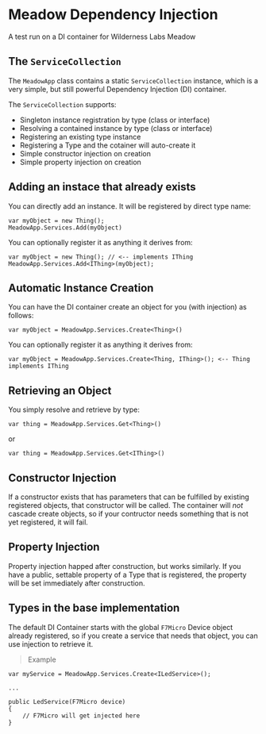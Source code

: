 # Meadow Dependency Injection

A test run on a DI container for Wilderness Labs Meadow

## The `ServiceCollection`

The `MeadowApp` class contains a static `ServiceCollection` instance, which is a very simple, but still powerful Dependency Injection (DI) container.

The `ServiceCollection` supports:
- Singleton instance registration by type (class or interface)
- Resolving a contained instance by type (class or interface)
- Registering an existing type instance
- Registering a Type and the cotainer will auto-create it
- Simple constructor injection on creation
- Simple property injection on creation

## Adding an instace that already exists

You can directly add an instance.  It will be registered by direct type name:

```
var myObject = new Thing();
MeadowApp.Services.Add(myObject)
```

You can optionally register it as anything it derives from:

```
var myObject = new Thing(); // <-- implements IThing
MeadowApp.Services.Add<IThing>(myObject);
```

## Automatic Instance Creation

You can have the DI container create an object for you (with injection) as follows:

```
var myObject = MeadowApp.Services.Create<Thing>()
```

You can optionally register it as anything it derives from:

```
var myObject = MeadowApp.Services.Create<Thing, IThing>(); <-- Thing implements IThing
```

## Retrieving an Object

You simply resolve and retrieve by type:

```
var thing = MeadowApp.Services.Get<Thing>()
```

or

```
var thing = MeadowApp.Services.Get<IThing>()
```


## Constructor Injection

If a constructor exists that has parameters that can be fulfilled by existing registered objects, that constructor will be called.  The container will *not* cascade create objects, so if your contructor needs something that is not yet registered, it will fail.

## Property Injection

Property injection happed after construction, but works similarly.  If you have a public, settable property of a Type that is registered, the property will be set immediately after construction.

## Types in the base implementation

The default DI Container starts with the global `F7Micro` Device object already registered, so if you create a service that needs that object, you can use injection to retrieve it.

> Example

```
var myService = MeadowApp.Services.Create<ILedService>();

...

public LedService(F7Micro device)
{
    // F7Micro will get injected here
}
```